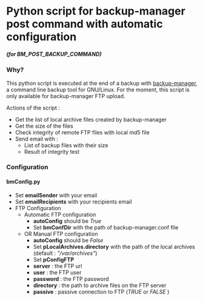 # Python script for backup-manager post command with automatic configuration
##### (for BM_POST_BACKUP_COMMAND) 

### Why?

This python script is executed at the end of a backup with [backup-manager](https://github.com/sukria/Backup-Manager), a command line backup tool for GNU/Linux.
For the moment, this script is only available for backup-manager FTP upload.

Actions of the script :
* Get the list of local archive files created by backup-manager
* Get the size of the files
* Check integrity of remote FTP files with local md5 file
* Send email with : 
  *  List of backup files with their size
  *   Result of integrity test

### Configuration

#### bmConfig.py
* Set **emailSender** with your email
* Set **emailRecipients** with your recipients email
* FTP Configuration
  * Automatic FTP configuration
    * **autoConfig** should be *True*
    * Set **bmConfDir** with the path of backup-manager.conf file
  * OR Manual FTP configuration 
    * **autoConfig** should be *False*
    *  Set **pLocalArchives.directory** with the path of the local archives (default : *"/var/archives"*)
    *  Set **pConfigFTP**
      *  **server** : the FTP url 
      *  **user** : the FTP user
      *  **password** : the FTP password
      *  **directory** : the path to archive files on the FTP server
      *  **passive** : passive connection to FTP (*TRUE* or *FALSE* )
